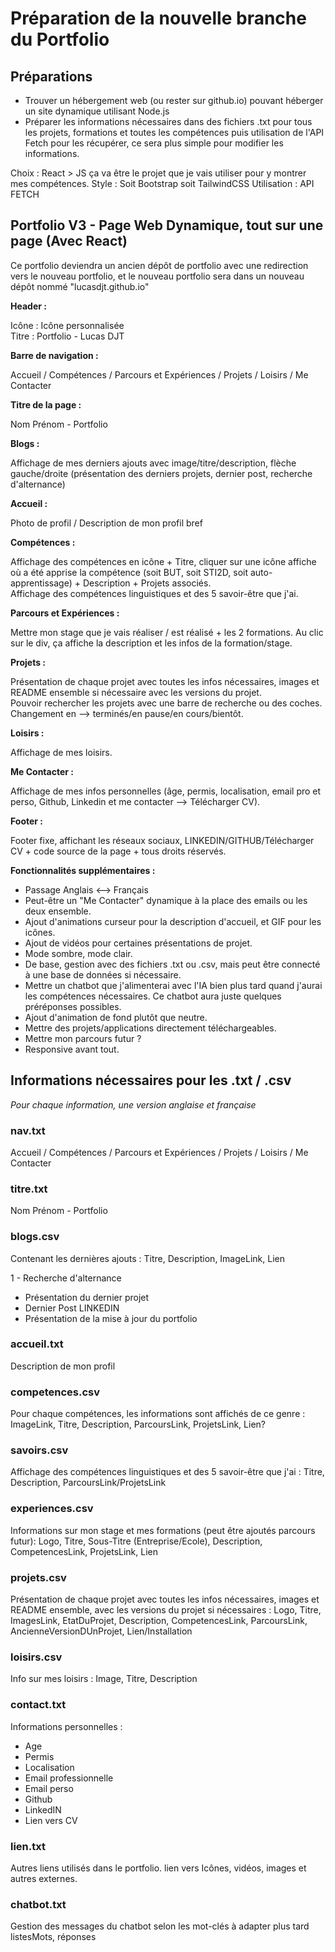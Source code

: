 # Préparation de la nouvelle branche du Portfolio

## Préparations

- Trouver un hébergement web (ou rester sur github.io) pouvant héberger un site dynamique utilisant Node.js
- Préparer les informations nécessaires dans des fichiers .txt pour tous les projets, formations et toutes les compétences puis utilisation de l'API Fetch pour les récupérer, ce sera plus simple pour modifier les informations.

Choix : React > JS ça va être le projet que je vais utiliser pour y montrer mes compétences.
Style : Soit Bootstrap soit TailwindCSS 
Utilisation : API FETCH

## Portfolio V3 - Page Web Dynamique, tout sur une page (Avec React)

Ce portfolio deviendra un ancien dépôt de portfolio avec une redirection vers le nouveau portfolio, et le nouveau portfolio sera dans un nouveau dépôt nommé "lucasdjt.github.io"

**Header :**

Icône : Icône personnalisée  
Titre : Portfolio - Lucas DJT

**Barre de navigation :**

Accueil / Compétences / Parcours et Expériences / Projets / Loisirs / Me Contacter

**Titre de la page :**

Nom Prénom - Portfolio

**Blogs :**

Affichage de mes derniers ajouts avec image/titre/description, flèche gauche/droite (présentation des derniers projets, dernier post, recherche d'alternance)

**Accueil :**

Photo de profil / Description de mon profil bref

**Compétences :**

Affichage des compétences en icône + Titre, cliquer sur une icône affiche où a été apprise la compétence (soit BUT, soit STI2D, soit auto-apprentissage) + Description + Projets associés.  
Affichage des compétences linguistiques et des 5 savoir-être que j'ai.

**Parcours et Expériences :**

Mettre mon stage que je vais réaliser / est réalisé + les 2 formations. Au clic sur le div, ça affiche la description et les infos de la formation/stage.

**Projets :**

Présentation de chaque projet avec toutes les infos nécessaires, images et README ensemble si nécessaire avec les versions du projet.  
Pouvoir rechercher les projets avec une barre de recherche ou des coches.  
Changement en --> terminés/en pause/en cours/bientôt.

**Loisirs :**

Affichage de mes loisirs.

**Me Contacter :**

Affichage de mes infos personnelles (âge, permis, localisation, email pro et perso, Github, Linkedin et me contacter --> Télécharger CV).

**Footer :**

Footer fixe, affichant les réseaux sociaux, LINKEDIN/GITHUB/Télécharger CV + code source de la page + tous droits réservés.

**Fonctionnalités supplémentaires :**

- Passage Anglais <--> Français
- Peut-être un "Me Contacter" dynamique à la place des emails ou les deux ensemble.
- Ajout d'animations curseur pour la description d'accueil, et GIF pour les icônes.
- Ajout de vidéos pour certaines présentations de projet.
- Mode sombre, mode clair.
- De base, gestion avec des fichiers .txt ou .csv, mais peut être connecté à une base de données si nécessaire.
- Mettre un chatbot que j'alimenterai avec l'IA bien plus tard quand j'aurai les compétences nécessaires. Ce chatbot aura juste quelques préréponses possibles.
- Ajout d'animation de fond plutôt que neutre.
- Mettre des projets/applications directement téléchargeables.
- Mettre mon parcours futur ?
- Responsive avant tout.

## Informations nécessaires pour les .txt / .csv

*Pour chaque information, une version anglaise et française*

### nav.txt
Accueil / Compétences / Parcours et Expériences / Projets / Loisirs / Me Contacter

### titre.txt
Nom Prénom - Portfolio

### blogs.csv
Contenant les dernières ajouts : 
Titre, Description, ImageLink, Lien

1 - Recherche d'alternance
- Présentation du dernier projet
- Dernier Post LINKEDIN
- Présentation de la mise à jour du portfolio

### accueil.txt
Description de mon profil

### competences.csv
Pour chaque compétences, les informations sont affichés de ce genre :
ImageLink, Titre, Description, ParcoursLink, ProjetsLink, Lien?

### savoirs.csv
Affichage des compétences linguistiques et des 5 savoir-être que j'ai :
Titre, Description, ParcoursLink/ProjetsLink

### experiences.csv

Informations sur mon stage et mes formations (peut être ajoutés parcours futur):
Logo, Titre, Sous-Titre (Entreprise/Ecole), Description, CompetencesLink, ProjetsLink, Lien

### projets.csv

Présentation de chaque projet avec toutes les infos nécessaires, images et README ensemble, avec les versions du projet si nécessaires :
Logo, Titre, ImagesLink, EtatDuProjet, Description, CompetencesLink, ParcoursLink, AncienneVersionDUnProjet, Lien/Installation

### loisirs.csv

Info sur mes loisirs :
Image, Titre, Description

### contact.txt

Informations personnelles :
- Age
- Permis
- Localisation
- Email professionnelle
- Email perso
- Github
- LinkedIN
- Lien vers CV

### lien.txt

Autres liens utilisés dans le portfolio.
lien vers Icônes, vidéos, images et autres externes.

### chatbot.txt

Gestion des messages du chatbot selon les mot-clés à adapter plus tard
listesMots, réponses